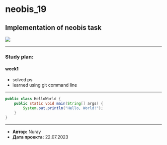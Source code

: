 # neobis_19
## Implementation of neobis task
![](https://github.com/Nnuray/neobis_19/week1/java.png)
***
### Study plan:
#### week1
* solved ps
* learned using git command line
***
```Java
public class HelloWorld {
    public static void main(String[] args) {
        System.out.println("Hello, World!");
    }
}
```
***
- **Автор:** Nuray
- **Дата проекта:** 22.07.2023


